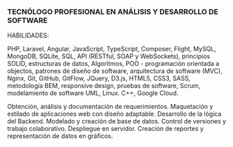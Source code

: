 ### TECNÓLOGO PROFESIONAL EN ANÁLISIS Y DESARROLLO DE SOFTWARE

HABILIDADES: 
 
PHP, Laravel, Angular, JavaScript, TypeScript, Composer, Flight, MySQL, MongoDB, SQLite, SQL, API (RESTful, SOAP y WebSockets), principios SOLID, estructuras de datos, Algoritmos, POO - programación orientada a objectos, patrones de diseño de software, arquitectura de software (MVC), Nginx, Git, GitHub, GitFlow, JQuery, D3.js, HTML5, CSS3, SASS, metodología BEM, responsive design, pruebas de software, Scrum, modelamiento de software UML, Linux. C++, Google Cloud.

Obtención, análisis y documentación de requerimientos. Maquetación y estilado de aplicaciones web con diseño adaptable. Desarrollo de la lógica del Backend. Modelado y creación de base de datos. Control de versiones y trabajo colaborativo. Despliegue en servidor. Creación de reportes y representación de datos en gráficos.


<!---
BaumaWar/BaumaWar is a ✨ special ✨ repository because its `README.md` (this file) appears on your GitHub profile.
You can click the Preview link to take a look at your changes.
Angular.js  Typescript
--->
